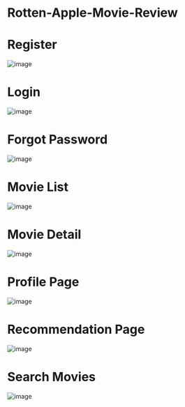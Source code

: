 # Rotten-Apple-Movie-Review

<h1>Register</h1>

![image](https://github.com/user-attachments/assets/fc53a825-07d3-47fe-90df-bed6bf54472c)

<h1>Login</h1>

![image](https://github.com/user-attachments/assets/218b740a-1478-4c8b-916a-da68894aeee0)

<h1>Forgot Password</h1>

![image](https://github.com/user-attachments/assets/44739ee2-bb46-4e31-af6e-da1fb47c3488)

<h1>Movie List</h1>

![image](https://github.com/user-attachments/assets/49b631e8-71f1-43e1-8a9d-e13edf3e2442)

<h1>Movie Detail</h1>

![image](https://github.com/user-attachments/assets/85a3e596-7ce3-4326-8919-1579fbc3251c)

<h1>Profile Page</h1>

![image](https://github.com/user-attachments/assets/864b929d-ef67-40bc-8553-c4096b9fffef)

<h1>Recommendation Page</h1>

![image](https://github.com/user-attachments/assets/9c2513f7-aed7-43b9-89cf-50f1327a6d06)

<h1>Search Movies</h1>

![image](https://github.com/user-attachments/assets/af3a74cd-fb41-40f5-bf60-f011e4f88adb)

